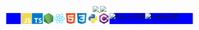 <div align="center">
  <a href="https://github.com/Kaylan-9">
  <img height="180em" src="https://github-readme-stats.vercel.app/api?username=kaylan-9&show_icons=true&theme=tokyonight&include_all_commits=true&count_private=true"/>
  <img height="180em" src="https://github-readme-stats.vercel.app/api/top-langs/?username=kaylan-9&layout=compact&langs_count=7&theme=tokyonight"/>
</div>
<div style="display:flex;flex-wrap:wrap;min-width:100%;justify-content:center;background: blue"><br>
  <img align="center" alt="Kaylan-Js" height="30" src="https://raw.githubusercontent.com/devicons/devicon/master/icons/javascript/javascript-plain.svg">
  <img align="center" alt="Kaylan-Ts" height="30" src="https://raw.githubusercontent.com/devicons/devicon/master/icons/typescript/typescript-plain.svg">
  <img align="center" alt="Kaylan-NodeJs" height="30" src="https://raw.githubusercontent.com/github/explore/80688e429a7d4ef2fca1e82350fe8e3517d3494d/topics/nodejs/nodejs.png">
  <img align="center" alt="Kaylan-React" height="30" src="https://raw.githubusercontent.com/devicons/devicon/master/icons/react/react-original.svg">
  <img align="center" alt="Kaylan-HTML" height="30" src="https://raw.githubusercontent.com/devicons/devicon/master/icons/html5/html5-original.svg">
  <img align="center" alt="Kaylan-CSS" height="30" src="https://raw.githubusercontent.com/devicons/devicon/master/icons/css3/css3-original.svg">
  <img align="center" alt="Kaylan-Python" height="30" src="https://raw.githubusercontent.com/devicons/devicon/master/icons/python/python-original.svg">
  <img align="center" alt="Kaylan-Csharp" height="30" src="https://raw.githubusercontent.com/devicons/devicon/master/icons/csharp/csharp-original.svg">
  <img align="center" alt="Kaylan-PHP" height="30" src="https://raw.githubusercontent.com/jmnote/z-icons/master/svg/php.svg">
  <img align="center" alt="Kaylan-GIT" height="30" src="https://cdn.jsdelivr.net/gh/devicons/devicon/icons/git/git-original.svg">
</div>
